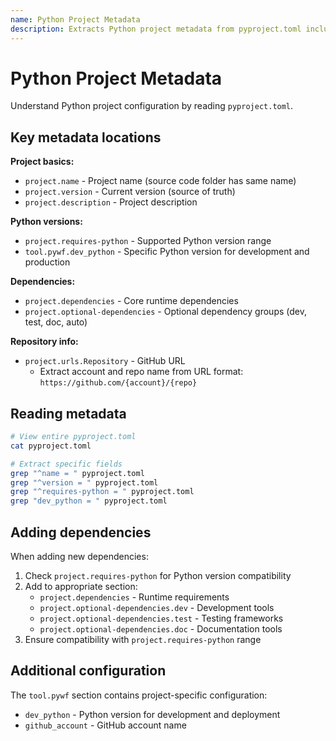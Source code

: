```yaml
---
name: Python Project Metadata
description: Extracts Python project metadata from pyproject.toml including project name, version, Python version requirements, dependencies, and GitHub repository info. Use when needing project configuration, dependencies, versions, or repository details.
---
```


# Python Project Metadata

Understand Python project configuration by reading `pyproject.toml`.

## Key metadata locations

**Project basics:**
- `project.name` - Project name (source code folder has same name)
- `project.version` - Current version (source of truth)
- `project.description` - Project description

**Python versions:**
- `project.requires-python` - Supported Python version range
- `tool.pywf.dev_python` - Specific Python version for development and production

**Dependencies:**
- `project.dependencies` - Core runtime dependencies
- `project.optional-dependencies` - Optional dependency groups (dev, test, doc, auto)

**Repository info:**
- `project.urls.Repository` - GitHub URL
  - Extract account and repo name from URL format: `https://github.com/{account}/{repo}`

## Reading metadata

```bash
# View entire pyproject.toml
cat pyproject.toml

# Extract specific fields
grep "^name = " pyproject.toml
grep "^version = " pyproject.toml
grep "^requires-python = " pyproject.toml
grep "dev_python = " pyproject.toml
```

## Adding dependencies

When adding new dependencies:
1. Check `project.requires-python` for Python version compatibility
2. Add to appropriate section:
   - `project.dependencies` - Runtime requirements
   - `project.optional-dependencies.dev` - Development tools
   - `project.optional-dependencies.test` - Testing frameworks
   - `project.optional-dependencies.doc` - Documentation tools
3. Ensure compatibility with `project.requires-python` range

## Additional configuration

The `tool.pywf` section contains project-specific configuration:
- `dev_python` - Python version for development and deployment
- `github_account` - GitHub account name
